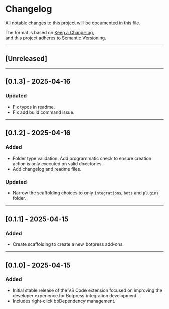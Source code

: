 # Changelog

All notable changes to this project will be documented in this file.

The format is based on [Keep a Changelog](https://keepachangelog.com/en/1.0.0/),  
and this project adheres to [Semantic Versioning](https://semver.org/spec/v2.0.0.html).

---

## [Unreleased]

---

## [0.1.3] - 2025-04-16

### Updated

- Fix typos in readme.
- Fix add build command issue.

---

## [0.1.2] - 2025-04-16

### Added

- Folder type validation: Add programmatic check to ensure creation action is only executed on valid directories.
- Add changelog and readme files.

### Updated

- Narrow the scaffolding choices to only `integrations`, `bots` and `plugins` folder.

---

## [0.1.1] - 2025-04-15

### Added

- Create scaffolding to create a new botpress add-ons.

---

## [0.1.0] - 2025-04-15

### Added

- Initial stable release of the VS Code extension focused on improving the developer experience for Botpress integration development.
- Includes right-click bpDependency management.
